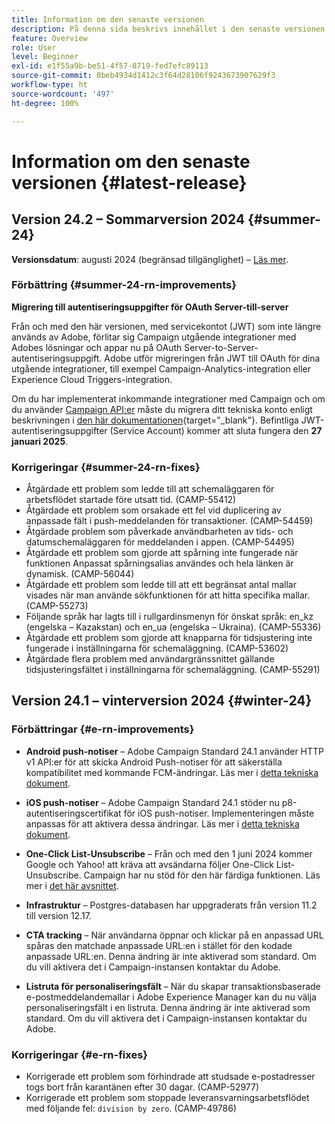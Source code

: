 ```yaml
---
title: Information om den senaste versionen
description: På denna sida beskrivs innehållet i den senaste versionen av Campaign Standard
feature: Overview
role: User
level: Beginner
exl-id: e1f55a9b-be51-4f57-8719-fed7efc89113
source-git-commit: 0beb4934d1412c3f64d28106f9243673907629f3
workflow-type: ht
source-wordcount: '497'
ht-degree: 100%

---
```



# Information om den senaste versionen {#latest-release}

<!--
![Control Panel](assets/do-not-localize/cp-icon.png) **New Control Panel release**. [Learn more](https://experienceleague.adobe.com/docs/control-panel/using/release-notes.html){target="_blank"}.-->

<!--
## Early release notes {#e-new-release}

This section lists improvements and changes included in the next Campaign Standard release.

>[!CAUTION]
>
>This content is subject to changes without prior notice until the stage environments upgrade date. Learn more in the [Release planning page](../../rn/using/release-planning.md).
-->

## Version 24.2 – Sommarversion 2024 {#summer-24}

**Versionsdatum**: augusti 2024 (begränsad tillgänglighet) – [Läs mer](../../rn/using/release-planning.md).

### Förbättring {#summer-24-rn-improvements}

**Migrering till autentiseringsuppgifter för OAuth Server-till-server**

Från och med den här versionen, med servicekontot (JWT) som inte längre används av Adobe, förlitar sig Campaign utgående integrationer med Adobes lösningar och appar nu på OAuth Server-to-Server-autentiseringsuppgift. Adobe utför migreringen från JWT till OAuth för dina utgående integrationer, till exempel Campaign-Analytics-integration eller Experience Cloud Triggers-integration.

Om du har implementerat inkommande integrationer med Campaign och om du använder [Campaign API:er](../../api/using/get-started-apis.md) måste du migrera ditt tekniska konto enligt beskrivningen i [den här dokumentationen](https://developer.adobe.com/developer-console/docs/guides/authentication/ServerToServerAuthentication/migration/){target="_blank"}. Befintliga JWT-autentiseringsuppgifter (Service Account) kommer att sluta fungera den **27 januari 2025**.

### Korrigeringar {#summer-24-rn-fixes}

* Åtgärdade ett problem som ledde till att schemaläggaren för arbetsflödet startade före utsatt tid. (CAMP-55412)
* Åtgärdade ett problem som orsakade ett fel vid duplicering av anpassade fält i push-meddelanden för transaktioner. (CAMP-54459)
* Åtgärdade problem som påverkade användbarheten av tids- och datumschemaläggaren för meddelanden i appen. (CAMP-54495)
* Åtgärdade ett problem som gjorde att spårning inte fungerade när funktionen Anpassat spårningsalias användes och hela länken är dynamisk. (CAMP-56044)
* Åtgärdade ett problem som ledde till att ett begränsat antal mallar visades när man använde sökfunktionen för att hitta specifika mallar. (CAMP-55273)
* Följande språk har lagts till i rullgardinsmenyn för önskat språk: en_kz (engelska – Kazakstan) och en_ua (engelska – Ukraina). (CAMP-55336)
* Åtgärdade ett problem som gjorde att knapparna för tidsjustering inte fungerade i inställningarna för schemaläggning. (CAMP-53602)
* Åtgärdade flera problem med användargränssnittet gällande tidsjusteringsfältet i inställningarna för schemaläggning. (CAMP-55291)

## Version 24.1 – vinterversion 2024 {#winter-24}

### Förbättringar {#e-rn-improvements}

* **Android push-notiser** – Adobe Campaign Standard 24.1 använder HTTP v1 API:er för att skicka Android Push-notiser för att säkerställa kompatibilitet med kommande FCM-ändringar. Läs mer i [detta tekniska dokument](../../administration/using/push-technote.md).

* **iOS push-notiser** – Adobe Campaign Standard 24.1 stöder nu p8-autentiseringscertifikat för iOS push-notiser. Implementeringen måste anpassas för att aktivera dessa ändringar. Läs mer i [detta tekniska dokument](../../administration/using/push-technote.md).

* **One-Click List-Unsubscribe** – Från och med den 1 juni 2024 kommer Google och Yahoo! att kräva att avsändarna följer One-Click List-Unsubscribe. Campaign har nu stöd för den här färdiga funktionen. Läs mer i [det här avsnittet](../../administration/using/configuring-email-channel.md#list-of-email-smtp-parameters).

* **Infrastruktur** – Postgres-databasen har uppgraderats från version 11.2 till version 12.17.

* **CTA tracking** – När användarna öppnar och klickar på en anpassad URL spåras den matchade anpassade URL:en i stället för den kodade anpassade URL:en. Denna ändring är inte aktiverad som standard. Om du vill aktivera det i Campaign-instansen kontaktar du Adobe.

* **Listruta för personaliseringsfält** – När du skapar transaktionsbaserade e-postmeddelandemallar i Adobe Experience Manager kan du nu välja personaliseringsfält i en listruta. Denna ändring är inte aktiverad som standard. Om du vill aktivera det i Campaign-instansen kontaktar du Adobe.

### Korrigeringar {#e-rn-fixes}

* Korrigerade ett problem som förhindrade att studsade e-postadresser togs bort från karantänen efter 30 dagar. (CAMP-52977)
* Korrigerade ett problem som stoppade leveransvarningsarbetsflödet med följande fel: `division by zero`. (CAMP-49786)

